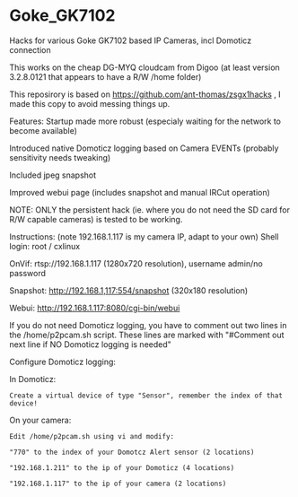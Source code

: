 # Goke_GK7102
Hacks for various Goke GK7102 based IP Cameras, incl Domoticz connection

This works on the cheap DG-MYQ cloudcam from Digoo (at least version 3.2.8.0121 that appears to have a R/W /home folder)

This reposirory is based on https://github.com/ant-thomas/zsgx1hacks , I made this copy to avoid messing things up.

Features:
  Startup made more robust (especialy waiting for the network to become available)
  
  Introduced native Domoticz logging based on Camera EVENTs (probably sensitivity needs tweaking)
  
  Included jpeg snapshot
  
  Improved webui page (includes snapshot and manual IRCut operation)


NOTE: ONLY the persistent hack (ie. where you do not need the SD card for R/W capable cameras) is tested to be working.

Instructions: (note 192.168.1.117 is my camera IP, adapt to your own)
  Shell login: root / cxlinux
  
  OnVif: rtsp://192.168.1.117 (1280x720 resolution), username admin/no password
  
  Snapshot: http://192.168.1,117:554/snapshot (320x180 resolution)
  
  Webui: http://192.168.1.117:8080/cgi-bin/webui
  

If you do not need Domoticz logging, you have to comment out two lines in the /home/p2pcam.sh script. These lines are marked with "#Comment out next line if NO Domoticz logging is needed"

Configure Domoticz logging:

  In Domoticz: 
  
    Create a virtual device of type "Sensor", remember the index of that device!
  
  On your camera:
  
    Edit /home/p2pcam.sh using vi and modify:
    
    "770" to the index of your Domotcz Alert sensor (2 locations)
    
    "192.168.1.211" to the ip of your Domoticz (4 locations)
    
    "192.168.1.117" to the ip of your camera (2 locations)
